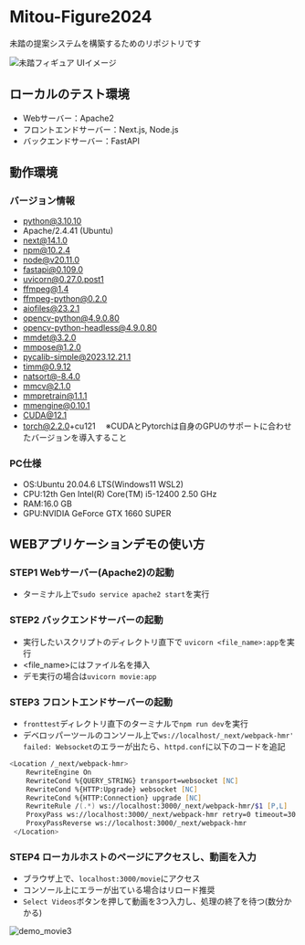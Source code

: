 # Mitou-Figure2024
未踏の提案システムを構築するためのリポジトリです

![未踏フィギュア UIイメージ](https://github.com/ryota-takedalab/Mitou-Figure2024/assets/158696673/254c326d-b7a6-4d17-bc7e-d5b6c27007b7)


## ローカルのテスト環境
- Webサーバー：Apache2
- フロントエンドサーバー：Next.js, Node.js
- バックエンドサーバー：FastAPI

## 動作環境

### バージョン情報
- python@3.10.10
- Apache/2.4.41 (Ubuntu)
- next@14.1.0
- npm@10.2.4
- node@v20.11.0
- fastapi@0.109.0
- uvicorn@0.27.0.post1
- ffmpeg@1.4
- ffmpeg-python@0.2.0
- aiofiles@23.2.1
- opencv-python@4.9.0.80
- opencv-python-headless@4.9.0.80
- mmdet@3.2.0
- mmpose@1.2.0
- pycalib-simple@2023.12.21.1
- timm@0.9.12
- natsort@-8.4.0
- mmcv@2.1.0
- mmpretrain@1.1.1
- mmengine@0.10.1
- CUDA@12.1
- torch@2.2.0+cu121 　※CUDAとPytorchは自身のGPUのサポートに合わせたバージョンを導入すること

### PC仕様
- OS:Ubuntu 20.04.6 LTS(Windows11 WSL2)
- CPU:12th Gen Intel(R) Core(TM) i5-12400   2.50 GHz
- RAM:16.0 GB
- GPU:NVIDIA GeForce GTX 1660 SUPER

## WEBアプリケーションデモの使い方

### STEP1 Webサーバー(Apache2)の起動
- ターミナル上で`sudo service apache2 start`を実行

### STEP2 バックエンドサーバーの起動
- 実行したいスクリプトのディレクトリ直下で `uvicorn <file_name>:app`を実行
- <file_name>にはファイル名を挿入
- デモ実行の場合は`uvicorn movie:app`

### STEP3 フロントエンドサーバーの起動
- `fronttest`ディレクトリ直下のターミナルで`npm run dev`を実行 
- デベロッパーツールのコンソール上で`ws://localhost/_next/webpack-hmr' failed: Websocket`のエラーが出たら、`httpd.conf`に以下のコードを追記
```zsh
<Location /_next/webpack-hmr>
    RewriteEngine On
    RewriteCond %{QUERY_STRING} transport=websocket [NC]
    RewriteCond %{HTTP:Upgrade} websocket [NC]
    RewriteCond %{HTTP:Connection} upgrade [NC]
    RewriteRule /(.*) ws://localhost:3000/_next/webpack-hmr/$1 [P,L]
    ProxyPass ws://localhost:3000/_next/webpack-hmr retry=0 timeout=30
    ProxyPassReverse ws://localhost:3000/_next/webpack-hmr
 </Location>
```

### STEP4 ローカルホストのページにアクセスし、動画を入力
- ブラウザ上で、`localhost:3000/movie`にアクセス
- コンソール上にエラーが出ている場合はリロード推奨
- `Select Videos`ボタンを押して動画を3つ入力し、処理の終了を待つ(数分かかる)

![demo_movie3](https://github.com/ryota-takedalab/Mitou-Figure2024/assets/158696673/d37d5ff7-b49c-4b03-b04b-2c1f5334c38c)

